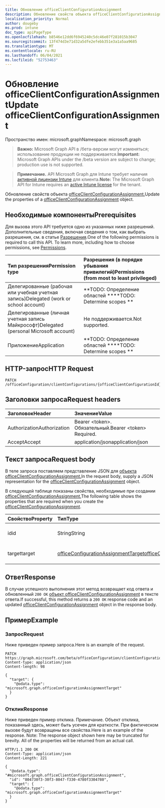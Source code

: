```yaml
---
title: Обновление officeClientConfigurationAssignment
description: Обновление свойств объекта officeClientConfigurationAssignment.
localization_priority: Normal
author: dougeby
ms.prod: intune
doc_type: apiPageType
ms.openlocfilehash: b8546e12dd6f6945240c5dc46e07f281015b3047
ms.sourcegitcommit: 13f474d3e71d32a5dfe2efebb351e3a1a5aa9685
ms.translationtype: MT
ms.contentlocale: ru-RU
ms.lasthandoff: 06/04/2021
ms.locfileid: "52753463"
---
```

# <a name="update-officeclientconfigurationassignment"></a><span data-ttu-id="861bc-103">Обновление officeClientConfigurationAssignment</span><span class="sxs-lookup"><span data-stu-id="861bc-103">Update officeClientConfigurationAssignment</span></span>

<span data-ttu-id="861bc-104">Пространство имен: microsoft.graph</span><span class="sxs-lookup"><span data-stu-id="861bc-104">Namespace: microsoft.graph</span></span>

> <span data-ttu-id="861bc-105">**Важно:** Microsoft Graph API в /бета-версии могут изменяться; использование продукции не поддерживается.</span><span class="sxs-lookup"><span data-stu-id="861bc-105">**Important:** Microsoft Graph APIs under the /beta version are subject to change; production use is not supported.</span></span>

> <span data-ttu-id="861bc-106">**Примечание.** API Microsoft Graph для Intune требует наличия [активной лицензии Intune](https://go.microsoft.com/fwlink/?linkid=839381) для клиента.</span><span class="sxs-lookup"><span data-stu-id="861bc-106">**Note:** The Microsoft Graph API for Intune requires an [active Intune license](https://go.microsoft.com/fwlink/?linkid=839381) for the tenant.</span></span>

<span data-ttu-id="861bc-107">Обновление свойств объекта [officeClientConfigurationAssignment.](../resources/intune-cirrus-officeclientconfigurationassignment.md)</span><span class="sxs-lookup"><span data-stu-id="861bc-107">Update the properties of a [officeClientConfigurationAssignment](../resources/intune-cirrus-officeclientconfigurationassignment.md) object.</span></span>

## <a name="prerequisites"></a><span data-ttu-id="861bc-108">Необходимые компоненты</span><span class="sxs-lookup"><span data-stu-id="861bc-108">Prerequisites</span></span>
<span data-ttu-id="861bc-p101">Для вызова этого API требуется одно из указанных ниже разрешений. Дополнительные сведения, включая сведения о том, как выбрать разрешения, см. в статье [Разрешения](/graph/permissions-reference).</span><span class="sxs-lookup"><span data-stu-id="861bc-p101">One of the following permissions is required to call this API. To learn more, including how to choose permissions, see [Permissions](/graph/permissions-reference).</span></span>

|<span data-ttu-id="861bc-111">Тип разрешения</span><span class="sxs-lookup"><span data-stu-id="861bc-111">Permission type</span></span>|<span data-ttu-id="861bc-112">Разрешения (в порядке убывания привилегий)</span><span class="sxs-lookup"><span data-stu-id="861bc-112">Permissions (from most to least privileged)</span></span>|
|:---|:---|
|<span data-ttu-id="861bc-113">Делегированные (рабочая или учебная учетная запись)</span><span class="sxs-lookup"><span data-stu-id="861bc-113">Delegated (work or school account)</span></span>|<span data-ttu-id="861bc-114">\*\*TODO: Определение областей \*\*</span><span class="sxs-lookup"><span data-stu-id="861bc-114">\*\*TODO: Determine scopes \*\*</span></span>|
|<span data-ttu-id="861bc-115">Делегированные (личная учетная запись Майкрософт)</span><span class="sxs-lookup"><span data-stu-id="861bc-115">Delegated (personal Microsoft account)</span></span>|<span data-ttu-id="861bc-116">Не поддерживается.</span><span class="sxs-lookup"><span data-stu-id="861bc-116">Not supported.</span></span>|
|<span data-ttu-id="861bc-117">Приложение</span><span class="sxs-lookup"><span data-stu-id="861bc-117">Application</span></span>|<span data-ttu-id="861bc-118">\*\*TODO: Определение областей \*\*</span><span class="sxs-lookup"><span data-stu-id="861bc-118">\*\*TODO: Determine scopes \*\*</span></span>|

## <a name="http-request"></a><span data-ttu-id="861bc-119">HTTP-запрос</span><span class="sxs-lookup"><span data-stu-id="861bc-119">HTTP Request</span></span>
<!-- {
  "blockType": "ignored"
}
-->
``` http
PATCH /officeConfiguration/clientConfigurations/{officeClientConfigurationId}/assignments/{officeClientConfigurationAssignmentId}
```

## <a name="request-headers"></a><span data-ttu-id="861bc-120">Заголовки запроса</span><span class="sxs-lookup"><span data-stu-id="861bc-120">Request headers</span></span>
|<span data-ttu-id="861bc-121">Заголовок</span><span class="sxs-lookup"><span data-stu-id="861bc-121">Header</span></span>|<span data-ttu-id="861bc-122">Значение</span><span class="sxs-lookup"><span data-stu-id="861bc-122">Value</span></span>|
|:---|:---|
|<span data-ttu-id="861bc-123">Authorization</span><span class="sxs-lookup"><span data-stu-id="861bc-123">Authorization</span></span>|<span data-ttu-id="861bc-124">Bearer &lt;token&gt;. Обязательный.</span><span class="sxs-lookup"><span data-stu-id="861bc-124">Bearer &lt;token&gt; Required.</span></span>|
|<span data-ttu-id="861bc-125">Accept</span><span class="sxs-lookup"><span data-stu-id="861bc-125">Accept</span></span>|<span data-ttu-id="861bc-126">application/json</span><span class="sxs-lookup"><span data-stu-id="861bc-126">application/json</span></span>|

## <a name="request-body"></a><span data-ttu-id="861bc-127">Текст запроса</span><span class="sxs-lookup"><span data-stu-id="861bc-127">Request body</span></span>
<span data-ttu-id="861bc-128">В теле запроса поставляем представление JSON для [объекта officeClientConfigurationAssignment.](../resources/intune-cirrus-officeclientconfigurationassignment.md)</span><span class="sxs-lookup"><span data-stu-id="861bc-128">In the request body, supply a JSON representation for the [officeClientConfigurationAssignment](../resources/intune-cirrus-officeclientconfigurationassignment.md) object.</span></span>

<span data-ttu-id="861bc-129">В следующей таблице показаны свойства, необходимые при создании [officeClientConfigurationAssignment.](../resources/intune-cirrus-officeclientconfigurationassignment.md)</span><span class="sxs-lookup"><span data-stu-id="861bc-129">The following table shows the properties that are required when you create the [officeClientConfigurationAssignment](../resources/intune-cirrus-officeclientconfigurationassignment.md).</span></span>

|<span data-ttu-id="861bc-130">Свойство</span><span class="sxs-lookup"><span data-stu-id="861bc-130">Property</span></span>|<span data-ttu-id="861bc-131">Тип</span><span class="sxs-lookup"><span data-stu-id="861bc-131">Type</span></span>|<span data-ttu-id="861bc-132">Описание</span><span class="sxs-lookup"><span data-stu-id="861bc-132">Description</span></span>|
|:---|:---|:---|
|<span data-ttu-id="861bc-133">id</span><span class="sxs-lookup"><span data-stu-id="861bc-133">id</span></span>|<span data-ttu-id="861bc-134">String</span><span class="sxs-lookup"><span data-stu-id="861bc-134">String</span></span>|<span data-ttu-id="861bc-135">Пока не задокументировано.</span><span class="sxs-lookup"><span data-stu-id="861bc-135">Not yet documented</span></span>|
|<span data-ttu-id="861bc-136">target</span><span class="sxs-lookup"><span data-stu-id="861bc-136">target</span></span>|[<span data-ttu-id="861bc-137">officeConfigurationAssignmentTarget</span><span class="sxs-lookup"><span data-stu-id="861bc-137">officeConfigurationAssignmentTarget</span></span>](../resources/intune-cirrus-officeconfigurationassignmenttarget.md)|<span data-ttu-id="861bc-138">Пока не задокументировано.</span><span class="sxs-lookup"><span data-stu-id="861bc-138">Not yet documented</span></span>|



## <a name="response"></a><span data-ttu-id="861bc-139">Ответ</span><span class="sxs-lookup"><span data-stu-id="861bc-139">Response</span></span>
<span data-ttu-id="861bc-140">В случае успешного выполнения этот метод возвращает код ответа и обновленный `200 OK` [объект officeClientConfigurationAssignment](../resources/intune-cirrus-officeclientconfigurationassignment.md) в тексте ответа.</span><span class="sxs-lookup"><span data-stu-id="861bc-140">If successful, this method returns a `200 OK` response code and an updated [officeClientConfigurationAssignment](../resources/intune-cirrus-officeclientconfigurationassignment.md) object in the response body.</span></span>

## <a name="example"></a><span data-ttu-id="861bc-141">Пример</span><span class="sxs-lookup"><span data-stu-id="861bc-141">Example</span></span>

### <a name="request"></a><span data-ttu-id="861bc-142">Запрос</span><span class="sxs-lookup"><span data-stu-id="861bc-142">Request</span></span>
<span data-ttu-id="861bc-143">Ниже приведен пример запроса.</span><span class="sxs-lookup"><span data-stu-id="861bc-143">Here is an example of the request.</span></span>
``` http
PATCH https://graph.microsoft.com/beta/officeConfiguration/clientConfigurations/{officeClientConfigurationId}/assignments/{officeClientConfigurationAssignmentId}
Content-type: application/json
Content-length: 98

{
  "target": {
    "@odata.type": "microsoft.graph.officeConfigurationAssignmentTarget"
  }
}
```

### <a name="response"></a><span data-ttu-id="861bc-144">Отклик</span><span class="sxs-lookup"><span data-stu-id="861bc-144">Response</span></span>
<span data-ttu-id="861bc-p102">Ниже приведен пример отклика. Примечание. Объект отклика, показанный здесь, может быть усечен для краткости. При фактическом вызове будут возвращены все свойства.</span><span class="sxs-lookup"><span data-stu-id="861bc-p102">Here is an example of the response. Note: The response object shown here may be truncated for brevity. All of the properties will be returned from an actual call.</span></span>
``` http
HTTP/1.1 200 OK
Content-Type: application/json
Content-Length: 221

{
  "@odata.type": "#microsoft.graph.officeClientConfigurationAssignment",
  "id": "804730f3-30f3-8047-f330-4780f3304780",
  "target": {
    "@odata.type": "microsoft.graph.officeConfigurationAssignmentTarget"
  }
}
```




